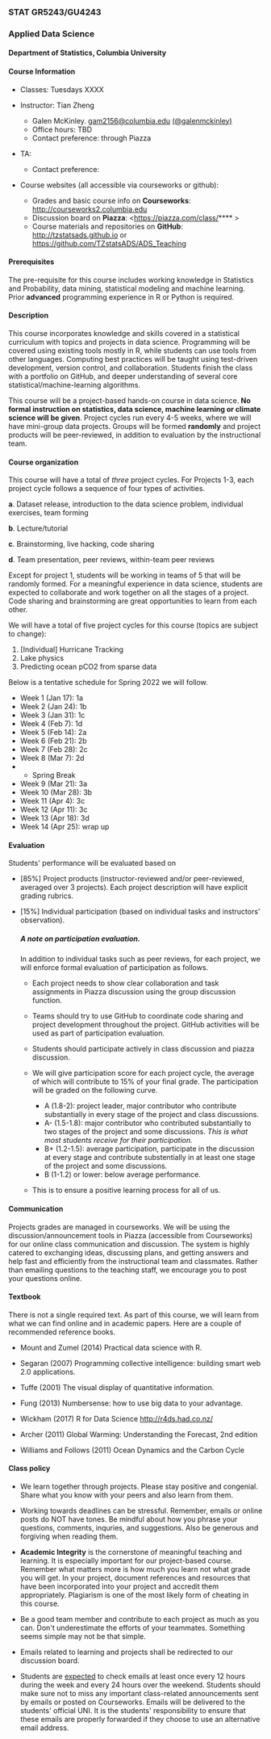 ### STAT GR5243/GU4243
### Applied Data Science

#### Department of Statistics, Columbia University 

#### Course Information

* Classes: Tuesdays XXXX 
* Instructor: Tian Zheng
	* Galen McKinley. <gam2156@columbia.edu> [(@galenmckinley)](https://github.com/galenmckinley)
	* Office hours: TBD
	* Contact preference: through Piazza
* TA: 
	<!--- * Office hours:  ---> 
	* Contact preference: 

		
* Course websites (all accessible via courseworks or github): 
	* Grades and basic course info on **Courseworks**: <http://courseworks2.columbia.edu>
	* Discussion board on **Piazza**: <https://piazza.com/class/**** >
	* Course materials and repositories on **GitHub**: <http://tzstatsads.github.io> or <https://github.com/TZstatsADS/ADS_Teaching>
 
#### Prerequisites
The pre-requisite for this course includes working knowledge in Statistics and Probability, data mining, statistical modeling and machine learning. Prior **advanced** programming experience in R or Python is required. 

#### Description  
This course incorporates knowledge and skills covered in a statistical curriculum with topics and projects in data science. Programming will be covered using existing tools mostly in R, while students can use tools from other languages. Computing best practices will be taught using test-driven development, version control, and collaboration. Students finish the class with a portfolio on GitHub, and deeper understanding of several core statistical/machine-learning algorithms. 

This course will be a project-based hands-on course in data science. **No formal instruction on statistics, data science, machine learning or climate science will be given**. Project cycles run every 4-5 weeks, where we will have mini-group data projects. Groups will be formed **randomly** and project products will be peer-reviewed, in addition to evaluation by the instructional team.

#### Course organization
This course will have a total of *three* project cycles. For Projects 1-3, each project cycle follows a sequence of four types of activities. 

**a**. Dataset release, introduction to the data science problem, individual exercises, team forming

**b**. Lecture/tutorial

**c**. Brainstorming, live hacking, code sharing

**d**. Team presentation, peer reviews, within-team peer reviews

Except for project 1, students will be working in teams of 5 that will be randomly formed. For a meaningful experience in data science, students are expected to collaborate and work together on all the stages of a project. Code sharing and brainstorming are great opportunities to learn from each other. 

We will have a total of five project cycles for this course (topics are subject to change):

1. [Individual] Hurricane Tracking
2. Lake physics
3. Predicting ocean pCO2 from sparse data

Below is a tentative schedule for Spring 2022 we will follow.

+ Week 1 (Jan 17): 1a
+ Week 2 (Jan 24): 1b
+ Week 3 (Jan 31): 1c
+ Week 4 (Feb 7): 1d
+ Week 5 (Feb 14): 2a
+ Week 6 (Feb 21): 2b
+ Week 7 (Feb 28): 2c
+ Week 8 (Mar 7): 2d
+ + Spring Break
+ Week 9 (Mar 21): 3a
+ Week 10 (Mar 28): 3b
+ Week 11 (Apr 4): 3c
+ Week 12 (Apr 11): 3c
+ Week 13 (Apr 18): 3d
+ Week 14 (Apr 25): wrap up 

#### Evaluation

Students' performance will be evaluated based on 

* [85%] Project products (instructor-reviewed and/or peer-reviewed, averaged over 3 projects). Each project description will have explicit grading rubrics. 
* [15%] Individual participation (based on individual tasks and instructors' observation).

	##### A note on participation evaluation. 
	In addition to individual tasks such as peer reviews, for each project, we will enforce formal evaluation of participation as follows. 
	
	* Each project needs to show clear collaboration and task assignments in Piazza discussion using the group discussion function. 
	* Teams should try to use GitHub to coordinate code sharing and project development throughout the project. GitHub activities will be used as part of participation evaluation. 
	* Students should participate actively in class discussion and piazza discussion. 
	* We will give participation score for each project cycle, the average of which will contribute to 15% of your final grade. The participation will be graded on the following curve. 
	
		* A (1.8-2): project leader, major contributor who contribute substantially in every stage of the project and class discussions. 
		* A- (1.5-1.8): major contributor who contributed substantially to two stages of the project and some discussions. *This is what most students receive for their participation.*
		* B+ (1.2-1.5): average participation, participate in the discussion at every stage and contribute substentially in at least one stage of the project and some discussions. 
		* B (1-1.2) or lower: below average performance.   
	* This is to ensure a positive learning process for all of us.  

#### Communication
Projects grades are managed in courseworks. We will be using the discussion/announcement tools in Piazza (accessible from Courseworks) for our online class communication and discussion. The system is highly catered to exchanging ideas, discussing plans, and getting answers and help fast and efficiently from the instructional team and classmates. Rather than emailing questions to the teaching staff, we encourage you to post your questions online.

#### Textbook
There is not a single required text. As part of this course, we will learn from what we can find online and in academic papers. Here are a couple of recommended reference books. 

+ Mount and Zumel (2014) Practical data science with R.
+ Segaran (2007) Programming collective intelligence: building smart web 2.0 applications.
+ Tuffe (2001) The visual display of quantitative information.
+ Fung (2013) Numbersense: how to use big data to your advantage.
+ Wickham (2017) R for Data Science http://r4ds.had.co.nz/

+ Archer (2011) Global Warming: Understanding the Forecast, 2nd edition
+ Williams and Follows (2011) Ocean Dynamics and the Carbon Cycle

#### Class policy

* We learn together through projects. Please stay positive and congenial. Share what you know with your peers and also learn from them.

* Working towards deadlines can be stressful. Remember, emails or online posts do NOT have tones. Be mindful about how you phrase your questions, comments, inquries, and suggestions. Also be generous and forgiving when reading them. 

* **Academic Integrity** is the cornerstone of meaningful teaching and learning. It is especially important for our project-based course. Remember what matters more is how much you learn not what grade you will get. In your project, document references and resources that have been incorporated into your project and accredit them appropriately. Plagiarism is one of the most likely form of cheating in this course. 

* Be a good team member and contribute to each project as much as you can. Don't underestimate the efforts of your teammates. Something seems simple may not be that simple. 

* Emails related to learning and projects shall be redirected to our discussion board.
 
* Students are [expected](http://policylibrary.columbia.edu/student-email-communication-policy) to check emails at least once every 12 hours during the week and every 24 hours over the weekend. Students should make sure not to miss any important class-related announcements sent by emails or posted on Courseworks. Emails will be delivered to the students' official UNI. It is the students' responsibility to ensure that these emails are properly forwarded if they choose to use an alternative email address. 
